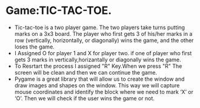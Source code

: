 # Game:TIC-TAC-TOE.

* Tic-tac-toe is a two player game. The two players take turns putting marks on a 3x3 board. The player who first gets 3 of his/her marks in a row (vertically, horizontally, or diagonally) wins the game, and the other loses the game.
* I Assigned O for player 1 and X for player two. if one of player who first gets 3 marks in vertically,horizantally or diagonally wins the game.
* To Resrtart the process I assigned "R" Key.When we press "R" The screen will be clean and then we can continue the game.
* Pygame is a great library that will allow us to create the window and draw images and shapes on the window. This way we will capture mouse coordinates and identify the block where we need to mark ‘X’ or ‘O’. Then we will check if the user wins the game or not.
